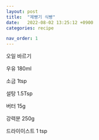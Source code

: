 ```yaml
---
layout: post
title:  "제빵기 식빵"
date:   2022-08-02 13:25:12 +0900
categories: recipe

nav_order: 1
---
```


오일 바르기

우유 180ml

소금 1tsp

설탕 1.5Tsp

버터 15g

강력분 250g

드라이이스트 1 tsp